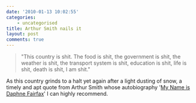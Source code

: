 ```yaml
---
date: '2010-01-13 10:02:55'
categories:
    - uncategorised
title: Arthur Smith nails it
layout: post
comments: true
---
```

> "This country is shit. The food is shit, the government is shit, the
> weather is shit, the transport system is shit, education is shit, life
> is shit, death is shit, I am shit."

As this country grinds to a halt yet again after a light dusting of
snow, a timely and apt quote from Arthur Smith whose autobiography
'[My Name is Daphne
Fairfax](http://www.amazon.co.uk/My-Name-Daphne-Fairfax-Memoir/dp/0091921031/ref=sr_1_1?ie=UTF8&s=books&qid=1263376748&sr=8-1)'
I can highly recommend.
